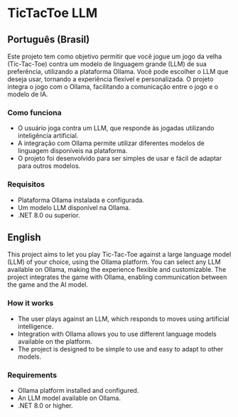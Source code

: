 # TicTacToe LLM

## Português (Brasil)

Este projeto tem como objetivo permitir que você jogue um jogo da velha (Tic-Tac-Toe) contra um modelo de linguagem grande (LLM) de sua preferência, utilizando a plataforma Ollama. Você pode escolher o LLM que deseja usar, tornando a experiência flexível e personalizada. O projeto integra o jogo com o Ollama, facilitando a comunicação entre o jogo e o modelo de IA.

### Como funciona
- O usuário joga contra um LLM, que responde às jogadas utilizando inteligência artificial.
- A integração com Ollama permite utilizar diferentes modelos de linguagem disponíveis na plataforma.
- O projeto foi desenvolvido para ser simples de usar e fácil de adaptar para outros modelos.

### Requisitos
- Plataforma Ollama instalada e configurada.
- Um modelo LLM disponível na Ollama.
- .NET 8.0 ou superior.

## English

This project aims to let you play Tic-Tac-Toe against a large language model (LLM) of your choice, using the Ollama platform. You can select any LLM available on Ollama, making the experience flexible and customizable. The project integrates the game with Ollama, enabling communication between the game and the AI model.

### How it works
- The user plays against an LLM, which responds to moves using artificial intelligence.
- Integration with Ollama allows you to use different language models available on the platform.
- The project is designed to be simple to use and easy to adapt to other models.

### Requirements
- Ollama platform installed and configured.
- An LLM model available on Ollama.
- .NET 8.0 or higher.